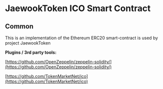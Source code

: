 # JaewookToken ICO Smart Contract

## Common

This is an implementation of the Ethereum ERC20 smart-contract is used by project JaewookToken

<b>Plugins / 3rd party tools:</b>

[https://github.com/OpenZeppelin/zeppelin-solidity/](https://github.com/OpenZeppelin/zeppelin-solidity/)

[https://github.com/TokenMarketNet/ico](https://github.com/TokenMarketNet/ico)
